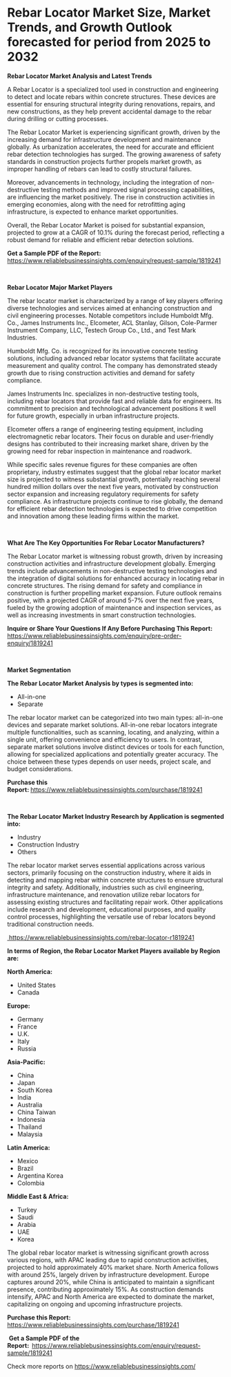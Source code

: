 <p><h1>Rebar Locator Market Size, Market Trends, and Growth Outlook forecasted for period from 2025 to 2032</h1></p><p><strong>Rebar Locator Market Analysis and Latest Trends</strong></p>
<p><p>A Rebar Locator is a specialized tool used in construction and engineering to detect and locate rebars within concrete structures. These devices are essential for ensuring structural integrity during renovations, repairs, and new constructions, as they help prevent accidental damage to the rebar during drilling or cutting processes. </p><p>The Rebar Locator Market is experiencing significant growth, driven by the increasing demand for infrastructure development and maintenance globally. As urbanization accelerates, the need for accurate and efficient rebar detection technologies has surged. The growing awareness of safety standards in construction projects further propels market growth, as improper handling of rebars can lead to costly structural failures.</p><p>Moreover, advancements in technology, including the integration of non-destructive testing methods and improved signal processing capabilities, are influencing the market positively. The rise in construction activities in emerging economies, along with the need for retrofitting aging infrastructure, is expected to enhance market opportunities. </p><p>Overall, the Rebar Locator Market is poised for substantial expansion, projected to grow at a CAGR of 10.1% during the forecast period, reflecting a robust demand for reliable and efficient rebar detection solutions. </p></p>
<p><strong>Get a Sample PDF of the Report:&nbsp;</strong> <a href="https://www.reliablebusinessinsights.com/enquiry/request-sample/1819241?utm_campaign=3276&utm_medium=2&utm_source=Github&utm_content=ia&utm_term=09042025&utm_id=rebar-locator">https://www.reliablebusinessinsights.com/enquiry/request-sample/1819241</a></p>
<p>&nbsp;</p>
<p><strong>Rebar Locator Major Market Players</strong></p>
<p><p>The rebar locator market is characterized by a range of key players offering diverse technologies and services aimed at enhancing construction and civil engineering processes. Notable competitors include Humboldt Mfg. Co., James Instruments Inc., Elcometer, ACL Stanlay, Gilson, Cole-Parmer Instrument Company, LLC, Testech Group Co., Ltd., and Test Mark Industries.</p><p>Humboldt Mfg. Co. is recognized for its innovative concrete testing solutions, including advanced rebar locator systems that facilitate accurate measurement and quality control. The company has demonstrated steady growth due to rising construction activities and demand for safety compliance.</p><p>James Instruments Inc. specializes in non-destructive testing tools, including rebar locators that provide fast and reliable data for engineers. Its commitment to precision and technological advancement positions it well for future growth, especially in urban infrastructure projects.</p><p>Elcometer offers a range of engineering testing equipment, including electromagnetic rebar locators. Their focus on durable and user-friendly designs has contributed to their increasing market share, driven by the growing need for rebar inspection in maintenance and roadwork.</p><p>While specific sales revenue figures for these companies are often proprietary, industry estimates suggest that the global rebar locator market size is projected to witness substantial growth, potentially reaching several hundred million dollars over the next five years, motivated by construction sector expansion and increasing regulatory requirements for safety compliance. As infrastructure projects continue to rise globally, the demand for efficient rebar detection technologies is expected to drive competition and innovation among these leading firms within the market.</p></p>
<p>&nbsp;</p>
<p><strong>What Are The Key Opportunities For Rebar Locator Manufacturers?</strong></p>
<p><p>The Rebar Locator market is witnessing robust growth, driven by increasing construction activities and infrastructure development globally. Emerging trends include advancements in non-destructive testing technologies and the integration of digital solutions for enhanced accuracy in locating rebar in concrete structures. The rising demand for safety and compliance in construction is further propelling market expansion. Future outlook remains positive, with a projected CAGR of around 5-7% over the next five years, fueled by the growing adoption of maintenance and inspection services, as well as increasing investments in smart construction technologies.</p></p>
<p><strong>Inquire or Share Your Questions If Any Before Purchasing This Report:</strong> <a href="https://www.reliablebusinessinsights.com/enquiry/pre-order-enquiry/1819241?utm_campaign=3276&utm_medium=2&utm_source=Github&utm_content=ia&utm_term=09042025&utm_id=rebar-locator">https://www.reliablebusinessinsights.com/enquiry/pre-order-enquiry/1819241</a></p>
<p>&nbsp;</p>
<p><strong>Market Segmentation</strong></p>
<p><strong>The Rebar Locator Market Analysis by types is segmented into:</strong></p>
<p><ul><li>All-in-one</li><li>Separate</li></ul></p>
<p><p>The rebar locator market can be categorized into two main types: all-in-one devices and separate market solutions. All-in-one rebar locators integrate multiple functionalities, such as scanning, locating, and analyzing, within a single unit, offering convenience and efficiency to users. In contrast, separate market solutions involve distinct devices or tools for each function, allowing for specialized applications and potentially greater accuracy. The choice between these types depends on user needs, project scale, and budget considerations.</p></p>
<p><strong>Purchase this Report:&nbsp;</strong><a href="https://www.reliablebusinessinsights.com/purchase/1819241?utm_campaign=3276&utm_medium=2&utm_source=Github&utm_content=ia&utm_term=09042025&utm_id=rebar-locator">https://www.reliablebusinessinsights.com/purchase/1819241</a></p>
<p>&nbsp;</p>
<p><strong>The Rebar Locator Market Industry Research by Application is segmented into:</strong></p>
<p><ul><li>Industry</li><li>Construction Industry</li><li>Others</li></ul></p>
<p><p>The rebar locator market serves essential applications across various sectors, primarily focusing on the construction industry, where it aids in detecting and mapping rebar within concrete structures to ensure structural integrity and safety. Additionally, industries such as civil engineering, infrastructure maintenance, and renovation utilize rebar locators for assessing existing structures and facilitating repair work. Other applications include research and development, educational purposes, and quality control processes, highlighting the versatile use of rebar locators beyond traditional construction needs.</p></p>
<p><a href="https://www.reliablebusinessinsights.com/rebar-locator-r1819241?utm_campaign=3276&utm_medium=2&utm_source=Github&utm_content=ia&utm_term=09042025&utm_id=rebar-locator">&nbsp;https://www.reliablebusinessinsights.com/rebar-locator-r1819241</a></p>
<p><strong>In terms of Region, the Rebar Locator Market Players available by Region are:</strong></p>
<p>
    <p> <strong> North America: </strong>
        <ul>
            <li>United States</li>
            <li>Canada</li>
        </ul>
        </p> 
    <p> <strong> Europe: </strong>
        <ul>
            <li>Germany</li>
            <li>France</li>
            <li>U.K.</li>
            <li>Italy</li>
            <li>Russia</li>
        </ul>
        </p> 
    <p> <strong> Asia-Pacific: </strong>
        <ul>
            <li>China</li>
            <li>Japan</li>
            <li>South Korea</li>
            <li>India</li>
            <li>Australia</li>
            <li>China Taiwan</li>
            <li>Indonesia</li>
            <li>Thailand</li>
            <li>Malaysia</li>
        </ul>
        </p> 
    <p> <strong> Latin America: </strong>
        <ul>
            <li>Mexico</li>
            <li>Brazil</li>
            <li>Argentina Korea</li>
            <li>Colombia</li>
        </ul>
        </p> 
    <p> <strong> Middle East & Africa: </strong>
        <ul>
            <li>Turkey</li>
            <li>Saudi</li>
            <li>Arabia</li>
            <li>UAE</li>
            <li>Korea</li>
        </ul>
    </p>
    </p>
<p><p>The global rebar locator market is witnessing significant growth across various regions, with APAC leading due to rapid construction activities, projected to hold approximately 40% market share. North America follows with around 25%, largely driven by infrastructure development. Europe captures around 20%, while China is anticipated to maintain a significant presence, contributing approximately 15%. As construction demands intensify, APAC and North America are expected to dominate the market, capitalizing on ongoing and upcoming infrastructure projects.</p></p>
<p><strong>Purchase this Report: </strong><a href="https://www.reliablebusinessinsights.com/purchase/1819241?utm_campaign=3276&utm_medium=2&utm_source=Github&utm_content=ia&utm_term=09042025&utm_id=rebar-locator">https://www.reliablebusinessinsights.com/purchase/1819241</a></p>
<p>&nbsp;<strong>Get a Sample PDF of the Report:&nbsp;&nbsp;</strong><a href="https://www.reliablebusinessinsights.com/enquiry/request-sample/1819241?utm_campaign=3276&utm_medium=2&utm_source=Github&utm_content=ia&utm_term=09042025&utm_id=rebar-locator">https://www.reliablebusinessinsights.com/enquiry/request-sample/1819241</a></p>
<p><strong></strong></p>
<p>Check more reports on <a href="https://www.reliablebusinessinsights.com/?utm_campaign=3276&utm_medium=2&utm_source=Github&utm_content=ia&utm_term=09042025&utm_id=rebar-locator">https://www.reliablebusinessinsights.com/</a></p>